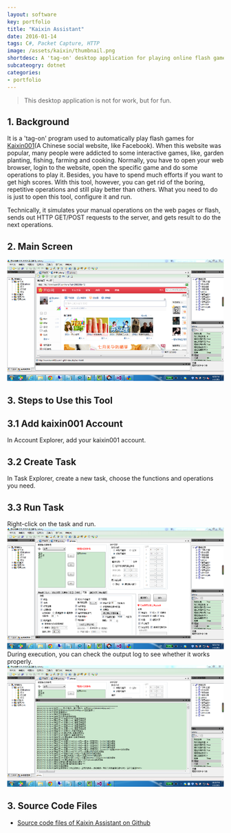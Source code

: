 ```yaml
---
layout: software
key: portfolio
title: "Kaixin Assistant"
date: 2016-01-14
tags: C#, Packet Capture, HTTP
image: /assets/kaixin/thumbnail.png
shortdesc: A 'tag-on' desktop application for playing online flash games.
subcateogry: dotnet
categories:
- portfolio
---
```


> This desktop application is not for work, but for fun.

## 1. Background
It is a 'tag-on' program used to automatically play flash games for [Kaixin001](http://www.kaixin001.com/ "Kaixin001")(A Chinese social website, like Facebook). When this website was popular, many people were addicted to some interactive games, like, garden planting, fishing, farming and cooking. Normally, you have to open your web browser, login to the website, open the specific game and do some operations to play it. Besides, you have to spend much efforts if you want to get high scores. With this tool, however, you can get rid of the boring, repetitive operations and still play better than others. What you need to do is just to open this tool, configure it and run.

Technically, it simulates your manual operations on the web pages or flash, sends out HTTP GET/POST requests to the server, and gets result to do the next operations.  

## 2. Main Screen
![kaixin](/assets/kaixin/full.png "kaixin")  
## 3. Steps to Use this Tool
## 3.1 Add kaixin001 Account
In Account Explorer, add your kaixin001 account.  
## 3.2 Create Task
In Task Explorer, create a new task, choose the functions and operations you need.  
## 3.3 Run Task
Right-click on the task and run.  
![task](/assets/kaixin/task.png "task")
During execution, you can check the output log to see whether it works properly.
![running](/assets/kaixin/running.png "running")  
## 3. Source Code Files
* [Source code files of Kaixin Assistant on Github](https://github.com/jojozhuang/Projects/tree/master/KaixinAssistant/Src)
